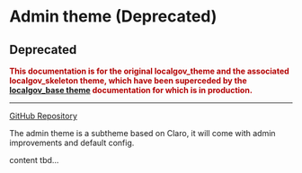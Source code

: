 # Admin theme (Deprecated)

## Deprecated

<span style="color:#B30000;">**This documentation is for the original localgov_theme and the associated localgov_skeleton theme, which have been superceded by the [localgov_base theme](https://github.com/localgovdrupal/localgov_base) documentation for which is in production.**</span>

***

[GitHub Repository](https://github.com/localgovdrupal/localgov_claro)

The admin theme is a subtheme based on Claro, it will come with admin improvements and default config.

content tbd...
